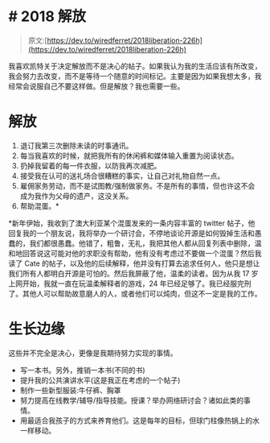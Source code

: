 # # 2018 解放

> 原文:[https://dev.to/wiredferret/2018liberation-226h](https://dev.to/wiredferret/2018liberation-226h)

我喜欢凯特关于决定解放而不是决心的帖子。如果我认为我的生活应该有所改变，我会努力去改变，而不是等待一个随意的时间标记。主要是因为如果我想太多，我经常会说服自己不要这样做。但是解放？我也需要一些。

# [](#liberation)解放

1.  退订我第三次删除未读的时事通讯。
2.  每当我喜欢的时候，就把我所有的休闲裤和媒体输入重置为阅读状态。
3.  扔掉我留着的每一件衣服，以防我再次减肥。
4.  接受我在认可的送礼场合很糟糕的事实，让自己对礼物自然一点。
5.  雇佣家务劳动，而不是试图教/强制做家务。不是所有的事情，但也许这不会成为我作为父母的遗产，这没关系。
6.  帮助混蛋。*

*新年伊始，我收到了澳大利亚某个混蛋发来的一条内容丰富的 twitter 帖子，他回复我的一个朋友说，我将举办一个研讨会，不停地谈论开源是如何毁掉生活和愚蠢的，我们都很愚蠢。他错了，粗鲁，无礼，我把其他人都从回复列表中删除，温和地回答说这可能对他的求职没有帮助，他有没有考虑过不要做一个混蛋？然后我读了 Cate 的帖子，以及他的后续解释，他并没有打算去追求任何人，他只是想让我们所有人都明白开源是可怕的。然后我屏蔽了他，温柔的读者。因为从我 17 岁上网开始，我就一直在玩温柔解释者的游戏，24 年已经足够了。我已经服完刑了。其他人可以帮助故意磨人的人，或者他们可以炖肉，但这不一定是我的工作。

# [](#growing-edges)生长边缘

这些并不完全是决心，更像是我期待努力实现的事情。

*   写一本书。另外，推销一本书(不同的书)
*   提升我的公共演讲水平(这是我正在考虑的一个帖子)
*   制作一些新型服装:牛仔裤、胸罩
*   努力提高在线教学/辅导/指导技能。授课？举办网络研讨会？诸如此类的事情。
*   用最适合我孩子的方式来养育他们。这是每年的目标，但球门柱像热锅上的水一样移动。
